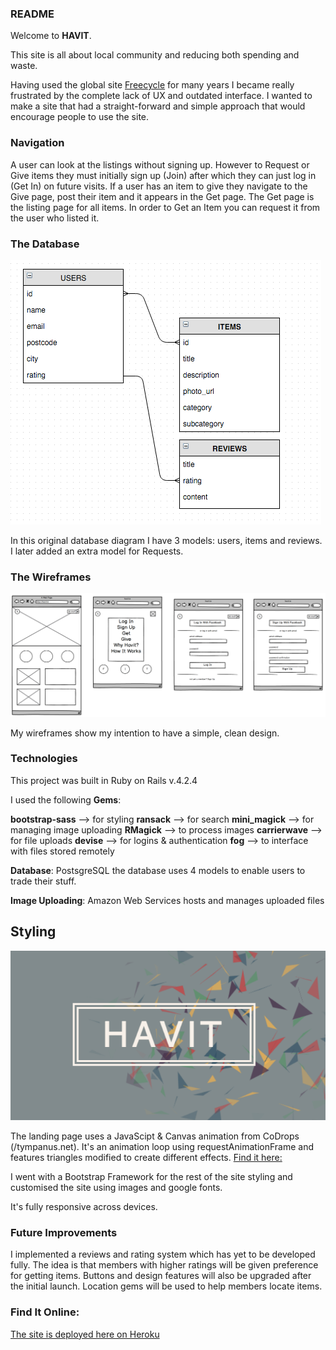### README

Welcome to **HAVIT**. 

This site is all about local community and reducing both spending and waste. 

Having used the global site [Freecycle](https://www.freecycle.com) for many years I became really frustrated by the complete lack of UX and outdated interface. I wanted to make a site that had a straight-forward and simple approach that would encourage people to use the site.


### Navigation
A user can look at the listings without signing up. However to Request or Give items they must initially sign up (Join) after which they can just log in (Get In) on future visits. If a user has an item to give they navigate to the Give page, post their item and it appears in the Get page. The Get page is the listing page for all items. In order to Get an Item you can request it from the user who listed it. 


### The Database
![image](https://github.com/FinnCavanagh/Project-Two/blob/master/images/havit-database-diagram.png)

In this original database diagram I have 3 models: users, items and reviews. I later added an extra model for Requests. 


### The Wireframes
![image](https://github.com/FinnCavanagh/Project-Two/blob/master/images/havit-wireframes.png)

My wireframes show my intention to have a simple, clean design. 

### Technologies
This project was built in Ruby on Rails v.4.2.4

I used the following **Gems**:

**bootstrap-sass** --> for styling
**ransack** --> for search
**mini_magick** --> for managing image uploading
**RMagick** --> to process images
**carrierwave** --> for file uploads
**devise** --> for logins & authentication
**fog** --> to interface with files stored remotely

**Database**:
PostsgreSQL the database uses 4 models to enable users to trade their stuff.

**Image Uploading**:
Amazon Web Services hosts and manages uploaded files

## Styling

![image](https://github.com/FinnCavanagh/Project-Two/blob/master/images/havit-splash.png)

The landing page uses a JavaScipt & Canvas animation from CoDrops (/tympanus.net). It's an animation loop using requestAnimationFrame and features triangles modified to create different effects. [Find it here:](http://tympanus.net/codrops/2014/09/23/animated-background-headers/)

I went with a Bootstrap Framework for the rest of the site styling and customised the site using images and google fonts.

It's fully responsive across devices.
 
### Future Improvements
I implemented a reviews and rating system which has yet to be developed fully. The idea is that members with higher ratings will be given preference for getting items. 
Buttons and design features will also be upgraded after the initial launch. 
Location gems will be used to help members locate items. 

### Find It Online: 
[The site is deployed here on Heroku](http://quiet-dawn-3235.herokuapp.com/home/index)


